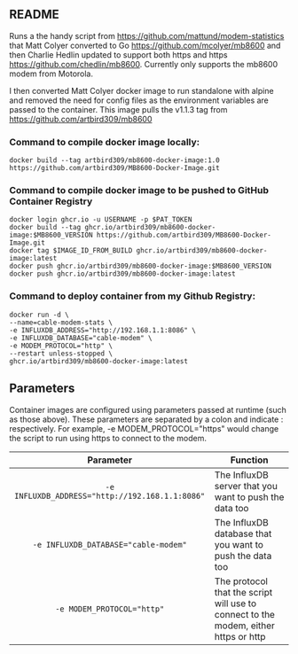 ## README

Runs a the handy script from https://github.com/mattund/modem-statistics that Matt Colyer converted to Go https://github.com/mcolyer/mb8600 and then Charlie Hedlin updated to support both https and https https://github.com/chedlin/mb8600. Currently only supports the mb8600 modem from Motorola.

I then converted Matt Colyer docker image to run standalone with alpine and removed the need for config files as the environment variables are passed to the container. This image pulls the v1.1.3 tag from https://github.com/artbird309/mb8600

### Command to compile docker image locally:
```
docker build --tag artbird309/mb8600-docker-image:1.0 https://github.com/artbird309/MB8600-Docker-Image.git
```

### Command to compile docker image to be pushed to GitHub Container Registry
```
docker login ghcr.io -u USERNAME -p $PAT_TOKEN
docker build --tag ghcr.io/artbird309/mb8600-docker-image:$MB8600_VERSION https://github.com/artbird309/MB8600-Docker-Image.git
docker tag $IMAGE_ID_FROM_BUILD ghcr.io/artbird309/mb8600-docker-image:latest
docker push ghcr.io/artbird309/mb8600-docker-image:$MB8600_VERSION
docker push ghcr.io/artbird309/mb8600-docker-image:latest
```

### Command to deploy container from my Github Registry:
```
docker run -d \
--name=cable-modem-stats \
-e INFLUXDB_ADDRESS="http://192.168.1.1:8086" \
-e INFLUXDB_DATABASE="cable-modem" \
-e MODEM_PROTOCOL="http" \
--restart unless-stopped \
ghcr.io/artbird309/mb8600-docker-image:latest
```

## Parameters

Container images are configured using parameters passed at runtime (such as those above). These parameters are separated by a colon and indicate <external>:<internal> respectively. For example, -e MODEM_PROTOCOL="https" would change the script to run using https to connect to the modem.

| Parameter | Function |
| :----: | --- |
| `-e INFLUXDB_ADDRESS="http://192.168.1.1:8086"` | The InfluxDB server that you want to push the data too |
| `-e INFLUXDB_DATABASE="cable-modem"` | The InfluxDB database that you want to push the data too |
| `-e MODEM_PROTOCOL="http"` | The protocol that the script will use to connect to the modem, either https or http |